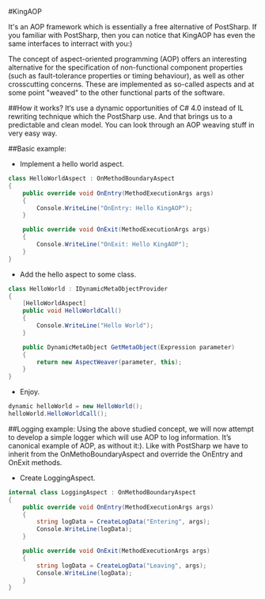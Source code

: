 #KingAOP

It's an AOP framework which is essentially a free alternative of PostSharp. If you familiar with PostSharp, then you can notice that KingAOP has even the same interfaces to interract with you:)

The concept of aspect-oriented programming (AOP) offers an interesting alternative for the specification of non-functional component properties (such as fault-tolerance properties or timing behaviour), as well as other crosscutting concerns. These are implemented as so-called aspects and at some point "weaved" to the other functional parts of the software.

##How it works?
It‘s use a dynamic opportunities of C# 4.0 instead of IL rewriting technique which the PostSharp use. And that brings us to a predictable and clean model. You can look through an AOP weaving stuff in very easy way.

##Basic example:
* Implement a hello world aspect.


```csharp
class HelloWorldAspect : OnMethodBoundaryAspect
{
    public override void OnEntry(MethodExecutionArgs args)
    {
        Console.WriteLine("OnEntry: Hello KingAOP");
    }

    public override void OnExit(MethodExecutionArgs args)
    {
        Console.WriteLine("OnExit: Hello KingAOP");
    }
}
```
* Add the hello aspect to some class.

```csharp
class HelloWorld : IDynamicMetaObjectProvider
{
    [HelloWorldAspect]
    public void HelloWorldCall()
    {
        Console.WriteLine("Hello World");
    }

    public DynamicMetaObject GetMetaObject(Expression parameter)
    {
        return new AspectWeaver(parameter, this);
    }
}
```
* Enjoy.

```csharp
dynamic helloWorld = new HelloWorld();
helloWorld.HelloWorldCall();
```
##Logging example:
Using the above studied concept, we will now attempt to develop a simple logger which will use AOP to log information. It’s canonical example of AOP, as without it:). Like with PostSharp we have to inherit from the OnMethoBoundaryAspect and override the OnEntry and OnExit methods.  

* Create LoggingAspect.

```csharp
internal class LoggingAspect : OnMethodBoundaryAspect
{
    public override void OnEntry(MethodExecutionArgs args)
    {
        string logData = CreateLogData("Entering", args);
        Console.WriteLine(logData);
    }

    public override void OnExit(MethodExecutionArgs args)
    {
        string logData = CreateLogData("Leaving", args);
        Console.WriteLine(logData);
    }
}
```
